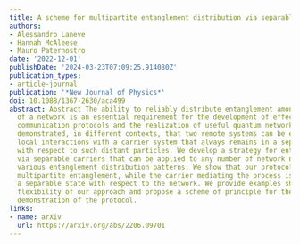 ```yaml
---
title: A scheme for multipartite entanglement distribution via separable carriers
authors:
- Alessandro Laneve
- Hannah McAleese
- Mauro Paternostro
date: '2022-12-01'
publishDate: '2024-03-23T07:09:25.914080Z'
publication_types:
- article-journal
publication: '*New Journal of Physics*'
doi: 10.1088/1367-2630/aca499
abstract: Abstract The ability to reliably distribute entanglement among the nodes
  of a network is an essential requirement for the development of effective quantum
  communication protocols and the realization of useful quantum networks. It has been
  demonstrated, in different contexts, that two remote systems can be entangled via
  local interactions with a carrier system that always remains in a separable state
  with respect to such distant particles. We develop a strategy for entanglement distribution
  via separable carriers that can be applied to any number of network nodes to achieve
  various entanglement distribution patterns. We show that our protocol results in
  multipartite entanglement, while the carrier mediating the process is always in
  a separable state with respect to the network. We provide examples showcasing the
  flexibility of our approach and propose a scheme of principle for the experimental
  demonstration of the protocol.
links:
- name: arXiv
  url: https://arxiv.org/abs/2206.09701
---
```

